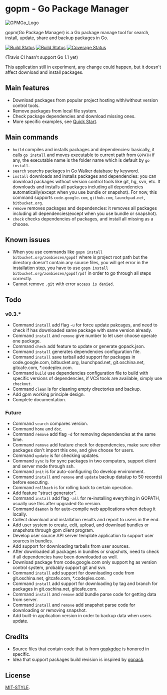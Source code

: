 gopm - Go Package Manager
===

![GPMGo_Logo](https://raw.github.com/GPMGo/gpm-site/master/static/img/gpmgo2.png?raw=true)

gopm(Go Package Manager) is a Go package manage tool for search, install, update, share and backup packages in Go.

[![Build Status](https://travis-ci.org/GPMGo/gopm.png?branch=master)](https://travis-ci.org/GPMGo/gopm) [![Build Status](https://drone.io/github.com/GPMGo/gpm/status.png)](https://drone.io/github.com/GPMGo/gpm/latest) [![Coverage Status](https://coveralls.io/repos/GPMGo/gpm/badge.png)](https://coveralls.io/r/GPMGo/gpm)

(Travis CI hasn't support Go 1.1 yet)

This application still in experiment, any change could happen, but it doesn't affect download and install packages.

## Main features

- Download packages from popular project hosting with/without version control tools.
- Remove packages from local file system.
- Check package dependencies and download missing ones.
- More specific examples, see [Quick Start](docs/Quick_Start.md).

## Main commands

- `build` compiles and installs packages and dependencies: basically, it calls `go install` and moves executable to current path from `GOPATH` if any, the executable name is the folder name which is default by `go install`.
- `search` searchs packages in [Go Walker](http://gowalker.org) database by keyword.
- `install` downloads and installs packages and dependencies: you can download packages without version control tools like git, hg, svn, etc. It downloads and installs all packages including all dependencies automatically(except when you use bundle or snapshot). For now, this command supports `code.google.com`, `github.com`, `launchpad.net`, `bitbucket.org`. 
- `remove` removes packages and dependencies: it removes all packages including all dependencies(except when you use bundle or snapshot).
- `check` checks dependencies of packages, and install all missing as a choose.

## Known issues

- When you use commands like `gopm install bitbucket.org/zombiezen/gopdf` where is project root path but the directory doesn't contain any source files, you will get error in the installation step, you have to use `gopm install bitbucket.org/zombiezen/gopdf/pdf` in order to go through all steps correctly.
- Cannot remove `.git` with error `access is denied`.

## Todo

### v0.3.*

- Command `install` add flag `-u` for force update pakcages, and need to check if has downloaded same package with same version already.
- Command `install` and `remove` give number to let user choose operate one package.
- Command `check` add feature to update or generate gopack.json.
- Command `install` generates dependencies configuration file.
- Command `install` save tarball add support for packages in code.google.com, bitbucket.org, launchpad.net, git.oschina.net, gitcafe.com, *.codeplex.com.
- Command `build` use dependencies configuration file to build with specific versions of dependencies, if VCS tools are available, simply use `checkout`. 
- Command `clean` is for cleaning empty directories and backup.
- Add gpm working principle design.
- Complete documentation.

### Future

- Command `search` compares version.
- Command `home` and `doc`.
- Command `remove` add flag `-d` for removing dependencies at the same time.
- Command `remove` add feature check for dependencies, make sure other packages don't import this one, and give choose for users.
- Command `update` is for checking updates.
- Command `sync` is for sync packages in two computers, support client and server mode through ssh.
- Command `init` is for auto-configuring Go develop environment.
- Command `install` and `remove` and `update` backup data(up to 50 records) before executing.
- Command `rollback` is for rolling back to certain operation.
- Add feature "struct generator".
- Command `install` add flag `-all` for re-installing everything in GOPATH, usually use this after upgraded Go version.
- Command `daemon` is for auto-compile web applications when debug it locally.
- Collect download and installation results and report to users in the end.
- Add user system to create, edit, upload, and download bundles or snapshots through gpm client program.
- Develop user source API server template application to support user sources in bundles.
- Add support for downloading tarballs from user sources.
- After downloaded all packages in bundles or snapshots, need to check if all dependencies have been downloaded as well.
- Download package from code.google.com only support hg as version control system, probably support git and svn.
- Command `install` add support for downloading code from git.oschina.net, gitcafe.com, *.codeplex.com.
- Command `install` add support for downloading by tag and branch for packages in git.oschina.net, gitcafe.com.
- Command `install` and `remove` add bundle parse code for getting data from server.
- Command `install` and `remove` add snapshot parse code for downloading or removing snapshot.
- Add built-in application version in order to backup data when users update.

## Credits

- Source files that contain code that is from [gopkgdoc](https://github.com/garyburd/gopkgdoc) is honored in specific.
- Idea that support packages build revision is inspired by [gopack](https://github.com/d2fn/gopack).

## License

[MIT-STYLE](LICENSE). 
